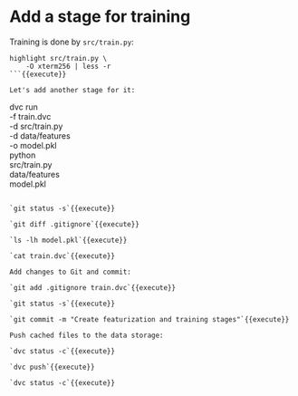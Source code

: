 # Add a stage for training

Training is done by `src/train.py`:
   
```
highlight src/train.py \
    -O xterm256 | less -r
```{{execute}}

Let's add another stage for it:

```
dvc run \
    -f train.dvc \
    -d src/train.py \
    -d data/features \
    -o model.pkl \
    python \
        src/train.py \
        data/features \
        model.pkl
```{{execute}}

`git status -s`{{execute}}

`git diff .gitignore`{{execute}}

`ls -lh model.pkl`{{execute}}

`cat train.dvc`{{execute}}

Add changes to Git and commit:

`git add .gitignore train.dvc`{{execute}}

`git status -s`{{execute}}

`git commit -m "Create featurization and training stages"`{{execute}}

Push cached files to the data storage:

`dvc status -c`{{execute}}

`dvc push`{{execute}}

`dvc status -c`{{execute}}
